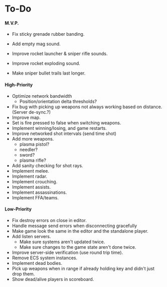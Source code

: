 # To-Do

#### M.V.P.

- Fix sticky grenade rubber banding.

- Add empty mag sound.

- Improve rocket launcher & sniper rifle sounds.

- Improve rocket exploding sound.

- Make sniper bullet trails last longer.

  

#### High-Priority

- Optimize network bandwidth
  - Position/orientation delta thresholds?
- Fix bug with picking up weapons not always working based on distance. (Server de-sync.?)
- Improve map.
- Set is fire pressed to false when switching weapons.
- Implement winning/losing, and game restarts.
- Improve networked shot intervals (send time shot)
- Add more weapons.
  - plasma pistol?
  - needler?
  - sword?
  - plasma rifle?
- Add sanity checking for shot rays.
- Implement melee.
- Implement radar.
- Implement crouching.
- Implement assists.
- Implement assassinations.
- Implement FFA/teams.

#### Low-Priority

- Fix destroy errors on close in editor.
- Handle message send errors when disconnecting gracefully
- Make game look the same in the editor and the standalone player.
- Add listen servers.
  - Make sure systems aren't updated twice.
  - Make sure changes to the game state aren't done twice.
- Improve server-side verification (use round trip time).
- Remove ECS system instances.
- Implement dead bodies.
- Pick up weapons when in range if already holding key and didn't just drop them.
- Show dead/alive players in scoreboard.